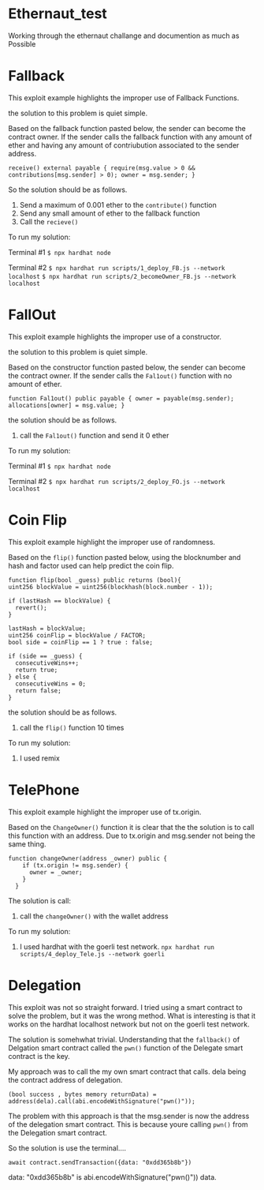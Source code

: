# Ethernaut_test
Working through the ethernaut challange and documention as much as Possible

# Fallback

This exploit example highlights the improper use of Fallback Functions.

the solution to this problem is quiet simple.

Based on the fallback function pasted below, the sender can become the contract owner. If the sender calls the fallback function with any amount of ether and having any amount of contriubution associated to the sender address. 

`
receive() external payable {
    require(msg.value > 0 && contributions[msg.sender] > 0);
    owner = msg.sender;
  }
`

So the solution should be as follows.
1. Send a maximum of 0.001 ether to the `contribute()` function 
2. Send any small amount of ether to the fallback function
3. Call the `recieve()`

To run my solution:

Terminal #1 
`$ npx hardhat node`

Terminal #2
`$ npx hardhat run scripts/1_deploy_FB.js --network localhost`
`$ npx hardhat run scripts/2_becomeOwner_FB.js --network localhost`

# FallOut 
This exploit example highlights the improper use of a constructor.

the solution to this problem is quiet simple.

Based on the constructor function pasted below, the sender can become the contract owner. If the sender calls the `Fal1out()` function with no amount of ether.

`function Fal1out() public payable {
  owner = payable(msg.sender);
  allocations[owner] = msg.value;
  }
  `

the solution should be as follows.
1. call the `Fal1out()` function and send it 0 ether

To run my solution:

Terminal #1 
`$ npx hardhat node`

Terminal #2
`$ npx hardhat run scripts/2_deploy_FO.js --network localhost`

# Coin Flip

This exploit example highlight the improper use of randomness.

Based on the `flip()` function pasted below, using the blocknumber and hash and factor used can help predict the coin flip.
           
    function flip(bool _guess) public returns (bool){
    uint256 blockValue = uint256(blockhash(block.number - 1));

    if (lastHash == blockValue) {
      revert();
    }

    lastHash = blockValue;
    uint256 coinFlip = blockValue / FACTOR;
    bool side = coinFlip == 1 ? true : false;

    if (side == _guess) {
      consecutiveWins++;
      return true;
    } else {
      consecutiveWins = 0;
      return false;
    }

the solution should be as follows.
1. call the `flip()` function  10 times 

To run my solution:
1. I used remix 

# TelePhone 

This exploit example highlight the improper use of tx.origin.

Based on the `ChangeOwner()` function it is clear that the the solution is to call this function with an address. Due to tx.origin and msg.sender not being the same thing. 

    function changeOwner(address _owner) public {
        if (tx.origin != msg.sender) {
          owner = _owner;
        }
      }

The solution is call:
1. call the `changeOwner()` with the wallet address 

To run my solution: 
1. I used hardhat with the goerli test network.
`npx hardhat run scripts/4_deploy_Tele.js --network goerli`

# Delegation 

This exploit was not so straight forward.
I tried using a smart contract to solve the problem, but it was the wrong method.
What is interesting is that it works on the hardhat localhost network but not on the goerli test network.

The solution is somehwhat trivial. Understanding that the `fallback()` of Delgation smart contract called the `pwn()` function of the Delegate smart contract is the key.

My approach was to call the my own smart contract that calls. dela being the contract address of delegation. 

    (bool success , bytes memory returnData) = address(dela).call(abi.encodeWithSignature("pwn()"));

The problem with this approach is that the msg.sender is now the address of the delegation smart contract. This is because youre calling `pwn()` from the Delegation smart contract.

So the solution is use the terminal....

    await contract.sendTransaction({data: "0xdd365b8b"})


  data: "0xdd365b8b" is abi.encodeWithSignature("pwn()")) data.

    

